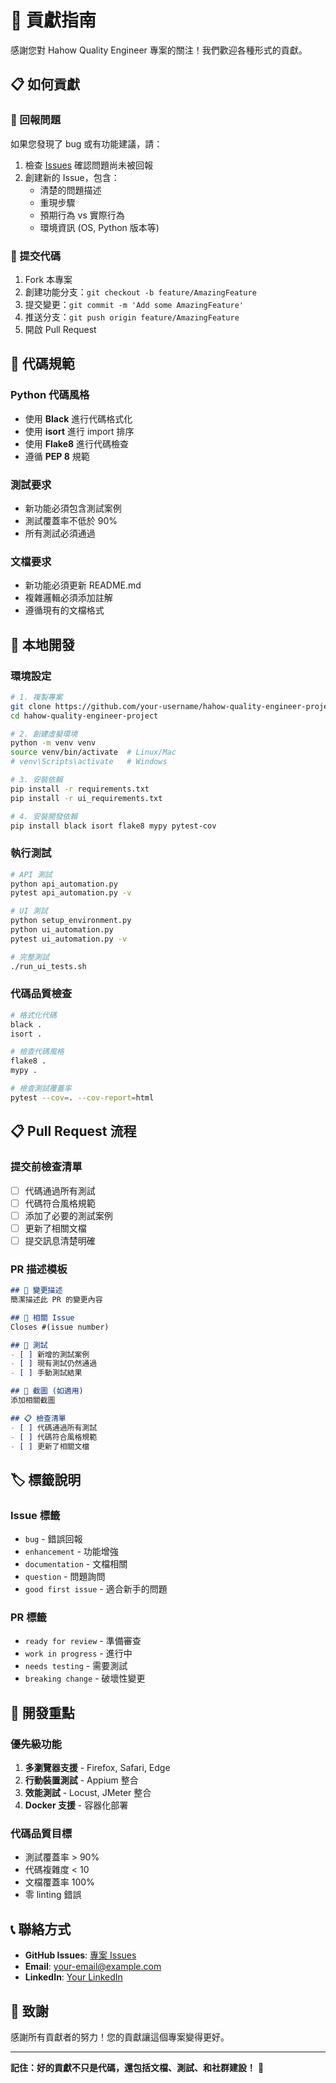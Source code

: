 # 🤝 貢獻指南

感謝您對 Hahow Quality Engineer 專案的關注！我們歡迎各種形式的貢獻。

## 📋 如何貢獻

### 🐛 回報問題
如果您發現了 bug 或有功能建議，請：

1. 檢查 [Issues](https://github.com/your-username/hahow-quality-engineer-project/issues) 確認問題尚未被回報
2. 創建新的 Issue，包含：
   - 清楚的問題描述
   - 重現步驟
   - 預期行為 vs 實際行為
   - 環境資訊 (OS, Python 版本等)

### 🔧 提交代碼
1. Fork 本專案
2. 創建功能分支：`git checkout -b feature/AmazingFeature`
3. 提交變更：`git commit -m 'Add some AmazingFeature'`
4. 推送分支：`git push origin feature/AmazingFeature`
5. 開啟 Pull Request

## 📝 代碼規範

### Python 代碼風格
- 使用 **Black** 進行代碼格式化
- 使用 **isort** 進行 import 排序
- 使用 **Flake8** 進行代碼檢查
- 遵循 **PEP 8** 規範

### 測試要求
- 新功能必須包含測試案例
- 測試覆蓋率不低於 90%
- 所有測試必須通過

### 文檔要求
- 新功能必須更新 README.md
- 複雜邏輯必須添加註解
- 遵循現有的文檔格式

## 🧪 本地開發

### 環境設定
```bash
# 1. 複製專案
git clone https://github.com/your-username/hahow-quality-engineer-project.git
cd hahow-quality-engineer-project

# 2. 創建虛擬環境
python -m venv venv
source venv/bin/activate  # Linux/Mac
# venv\Scripts\activate   # Windows

# 3. 安裝依賴
pip install -r requirements.txt
pip install -r ui_requirements.txt

# 4. 安裝開發依賴
pip install black isort flake8 mypy pytest-cov
```

### 執行測試
```bash
# API 測試
python api_automation.py
pytest api_automation.py -v

# UI 測試
python setup_environment.py
python ui_automation.py
pytest ui_automation.py -v

# 完整測試
./run_ui_tests.sh
```

### 代碼品質檢查
```bash
# 格式化代碼
black .
isort .

# 檢查代碼風格
flake8 .
mypy .

# 檢查測試覆蓋率
pytest --cov=. --cov-report=html
```

## 📋 Pull Request 流程

### 提交前檢查清單
- [ ] 代碼通過所有測試
- [ ] 代碼符合風格規範
- [ ] 添加了必要的測試案例
- [ ] 更新了相關文檔
- [ ] 提交訊息清楚明確

### PR 描述模板
```markdown
## 📝 變更描述
簡潔描述此 PR 的變更內容

## 🔗 相關 Issue
Closes #(issue number)

## 🧪 測試
- [ ] 新增的測試案例
- [ ] 現有測試仍然通過
- [ ] 手動測試結果

## 📸 截圖 (如適用)
添加相關截圖

## 📋 檢查清單
- [ ] 代碼通過所有測試
- [ ] 代碼符合風格規範
- [ ] 更新了相關文檔
```

## 🏷️ 標籤說明

### Issue 標籤
- `bug` - 錯誤回報
- `enhancement` - 功能增強
- `documentation` - 文檔相關
- `question` - 問題詢問
- `good first issue` - 適合新手的問題

### PR 標籤
- `ready for review` - 準備審查
- `work in progress` - 進行中
- `needs testing` - 需要測試
- `breaking change` - 破壞性變更

## 🎯 開發重點

### 優先級功能
1. **多瀏覽器支援** - Firefox, Safari, Edge
2. **行動裝置測試** - Appium 整合
3. **效能測試** - Locust, JMeter 整合
4. **Docker 支援** - 容器化部署

### 代碼品質目標
- 測試覆蓋率 > 90%
- 代碼複雜度 < 10
- 文檔覆蓋率 100%
- 零 linting 錯誤

## 📞 聯絡方式

- **GitHub Issues**: [專案 Issues](https://github.com/your-username/hahow-quality-engineer-project/issues)
- **Email**: your-email@example.com
- **LinkedIn**: [Your LinkedIn](https://linkedin.com/in/your-profile)

## 🙏 致謝

感謝所有貢獻者的努力！您的貢獻讓這個專案變得更好。

---

**記住：好的貢獻不只是代碼，還包括文檔、測試、和社群建設！** 🚀
